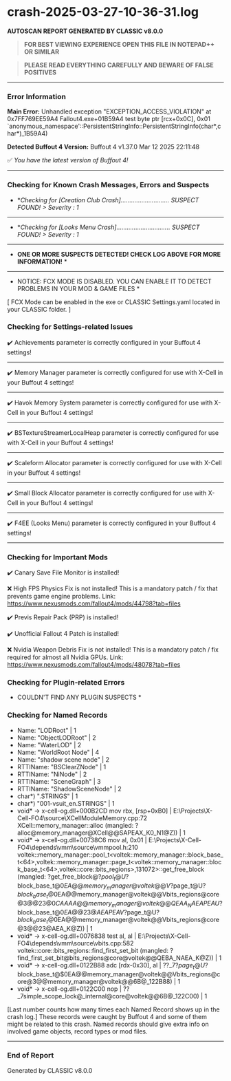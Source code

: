 # crash-2025-03-27-10-36-31.log
**AUTOSCAN REPORT GENERATED BY CLASSIC v8.0.0**

> **FOR BEST VIEWING EXPERIENCE OPEN THIS FILE IN NOTEPAD++ OR SIMILAR**

> **PLEASE READ EVERYTHING CAREFULLY AND BEWARE OF FALSE POSITIVES**

---

### Error Information

**Main Error:** Unhandled exception "EXCEPTION_ACCESS_VIOLATION" at 0x7FF769EE59A4 Fallout4.exe+01B59A4	test byte ptr [rcx+0x0C], 0x01 
  `anonymous_namespace'::PersistentStringInfo::PersistentStringInfo(char*,char*)_1B59A4)

**Detected Buffout 4 Version:** Buffout 4 v1.37.0 Mar 12 2025 22:11:48

✅ *You have the latest version of Buffout 4!*

---

### Checking for Known Crash Messages, Errors and Suspects

- **Checking for *[Creation Club Crash]............................ SUSPECT FOUND! > Severity : 1** 

-----
- **Checking for *[Looks Menu Crash]............................... SUSPECT FOUND! > Severity : 1** 

-----
* **ONE OR MORE SUSPECTS DETECTED! CHECK LOG ABOVE FOR MORE INFORMATION!** *

---

* NOTICE: FCX MODE IS DISABLED. YOU CAN ENABLE IT TO DETECT PROBLEMS IN YOUR MOD & GAME FILES * 

[ FCX Mode can be enabled in the exe or CLASSIC Settings.yaml located in your CLASSIC folder. ] 

### Checking for Settings-related Issues

✔️ Achievements parameter is correctly configured in your Buffout 4 settings! 

-----
✔️ Memory Manager parameter is correctly configured for use with X-Cell in your Buffout 4 settings!

-----
✔️ Havok Memory System parameter is correctly configured for use with X-Cell in your Buffout 4 settings!

-----
✔️ BSTextureStreamerLocalHeap parameter is correctly configured for use with X-Cell in your Buffout 4 settings!

-----
✔️ Scaleform Allocator parameter is correctly configured for use with X-Cell in your Buffout 4 settings!

-----
✔️ Small Block Allocator parameter is correctly configured for use with X-Cell in your Buffout 4 settings!

-----
✔️ F4EE (Looks Menu) parameter is correctly configured in your Buffout 4 settings! 

-----
### Checking for Important Mods


✔️ Canary Save File Monitor is installed!


❌ High FPS Physics Fix is not installed!
This is a mandatory patch / fix that prevents game engine problems.
Link: https://www.nexusmods.com/fallout4/mods/44798?tab=files



✔️ Previs Repair Pack (PRP) is installed!


✔️ Unofficial Fallout 4 Patch is installed!


❌ Nvidia Weapon Debris Fix is not installed!
This is a mandatory patch / fix required for almost all Nvidia GPUs.
Link: https://www.nexusmods.com/fallout4/mods/48078?tab=files


### Checking for Plugin-related Errors

* COULDN'T FIND ANY PLUGIN SUSPECTS *

### Checking for Named Records

- Name: "LODRoot" | 1
- Name: "ObjectLODRoot" | 2
- Name: "WaterLOD" | 2
- Name: "WorldRoot Node" | 4
- Name: "shadow scene node" | 2
- RTTIName: "BSClearZNode" | 1
- RTTIName: "NiNode" | 2
- RTTIName: "SceneGraph" | 3
- RTTIName: "ShadowSceneNode" | 2
- char*) ".STRINGS" | 1
- char*) "001-vsuit_en.STRINGS" | 1
- void* -> x-cell-og.dll+000B2CD	mov rbx, [rsp+0xB0] |  E:\Projects\X-Cell-FO4\source\XCellModuleMemory.cpp:72 XCell::memory_manager::alloc (mangled: ?alloc@memory_manager@XCell@@SAPEAX_K0_N1@Z)) | 1
- void* -> x-cell-og.dll+00738C6	mov al, 0x01 |  E:\Projects\X-Cell-FO4\depends\vmm\source\vmmpool.h:210 voltek::memory_manager::pool_t<voltek::memory_manager::block_base_t<64>,voltek::memory_manager::page_t<voltek::memory_manager::block_base_t<64>,voltek::core::bits_regions>,131072>::get_free_block (mangled: ?get_free_block@?$pool_t@U?$block_base_t@$0EA@@memory_manager@voltek@@V?$page_t@U?$block_base_t@$0EA@@memory_manager@voltek@@Vbits_regions@core@3@@23@$0CAAAA@@memory_manager@voltek@@QEAA_NAEAPEAU?$block_base_t@$0EA@@23@AEAPEAV?$page_t@U?$block_base_t@$0EA@@memory_manager@voltek@@Vbits_regions@core@3@@23@AEA_K@Z)) | 1
- void* -> x-cell-og.dll+0076838	test al, al |  E:\Projects\X-Cell-FO4\depends\vmm\source\vbits.cpp:582 voltek::core::bits_regions::find_first_set_bit (mangled: ?find_first_set_bit@bits_regions@core@voltek@@QEBA_NAEA_K@Z)) | 1
- void* -> x-cell-og.dll+0122B88	adc [rdx-0x30], al |  ??_7?$page_t@U?$block_base_t@$0EA@@memory_manager@voltek@@Vbits_regions@core@3@@memory_manager@voltek@@6B@_122B88) | 1
- void* -> x-cell-og.dll+0122C00	nop |  ??_7simple_scope_lock@_internal@core@voltek@@6B@_122C00) | 1

[Last number counts how many times each Named Record shows up in the crash log.]
These records were caught by Buffout 4 and some of them might be related to this crash.
Named records should give extra info on involved game objects, record types or mod files.

---

### End of Report

Generated by CLASSIC v8.0.0
